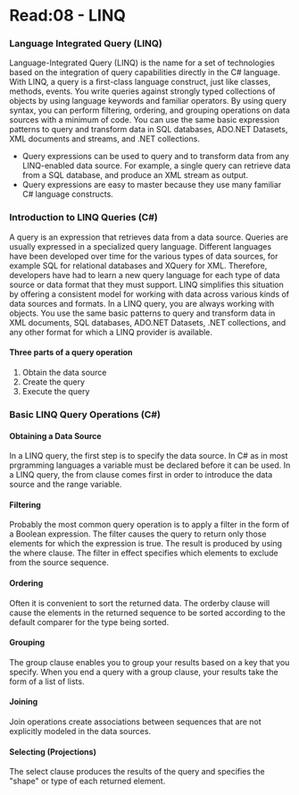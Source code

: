 # Read:08 - LINQ

### Language Integrated Query (LINQ)

Language-Integrated Query (LINQ) is the name for a set of technologies based on the integration of query capabilities directly in the C# language. With LINQ, a query is a first-class language construct, just like classes, methods, events. You write queries against strongly typed collections of objects by using language keywords and familiar operators. By using query syntax, you can perform filtering, ordering, and grouping operations on data sources with a minimum of code. You can use the same basic expression patterns to query and transform data in SQL databases, ADO.NET Datasets, XML documents and streams, and .NET collections.

- Query expressions can be used to query and to transform data from any LINQ-enabled data source. For example, a single query can retrieve data from a SQL database, and produce an XML stream as output.
- Query expressions are easy to master because they use many familiar C# language constructs.

### Introduction to LINQ Queries (C#)

A query is an expression that retrieves data from a data source. Queries are usually expressed in a specialized query language. Different languages have been developed over time for the various types of data sources, for example SQL for relational databases and XQuery for XML. Therefore, developers have had to learn a new query language for each type of data source or data format that they must support. LINQ simplifies this situation by offering a consistent model for working with data across various kinds of data sources and formats. In a LINQ query, you are always working with objects. You use the same basic patterns to query and transform data in XML documents, SQL databases, ADO.NET Datasets, .NET collections, and any other format for which a LINQ provider is available.

#### Three parts of a query operation

1. Obtain the data source
2. Create the query
3. Execute the query

### Basic LINQ Query Operations (C#)

#### Obtaining a Data Source

In a LINQ query, the first step is to specify the data source. In C# as in most prgramming languages a variable must be declared before it can be used. In a LINQ query, the from clause comes first in order to introduce the data source and the range variable.

#### Filtering

Probably the most common query operation is to apply a filter in the form of a Boolean expression. The filter causes the query to return only those elements for which the expression is true. The result is produced by using the where clause. The filter in effect specifies which elements to exclude from the source sequence.

#### Ordering

Often it is convenient to sort the returned data. The orderby clause will cause the elements in the returned sequence to be sorted according to the default comparer for the type being sorted.

#### Grouping

The group clause enables you to group your results based on a key that you specify. When you end a query with a group clause, your results take the form of a list of lists.

#### Joining

Join operations create associations between sequences that are not explicitly modeled in the data sources.

#### Selecting (Projections)

The select clause produces the results of the query and specifies the "shape" or type of each returned element.

